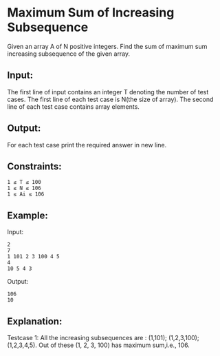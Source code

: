 # Maximum Sum of Increasing Subsequence

Given an array A of N positive integers. Find the sum of maximum sum increasing subsequence of the given array.

## Input:
The first line of input contains an integer T denoting the number of test cases. The first line of each test case is N(the size of array). The second line of each test case contains array elements.

## Output:
For each test case print the required answer in new line.

## Constraints:

    1 ≤ T ≤ 100
    1 ≤ N ≤ 106
    1 ≤ Ai ≤ 106

## Example:
Input:

    2
    7
    1 101 2 3 100 4 5
    4
    10 5 4 3

Output:

    106
    10

## Explanation:
Testcase 1: All the increasing subsequences are : (1,101); (1,2,3,100); (1,2,3,4,5). Out of these (1, 2, 3, 100) has maximum sum,i.e., 106.